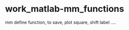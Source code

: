 work_matlab-mm_functions
========================

mm define function, to save, plot square, shift label ....
